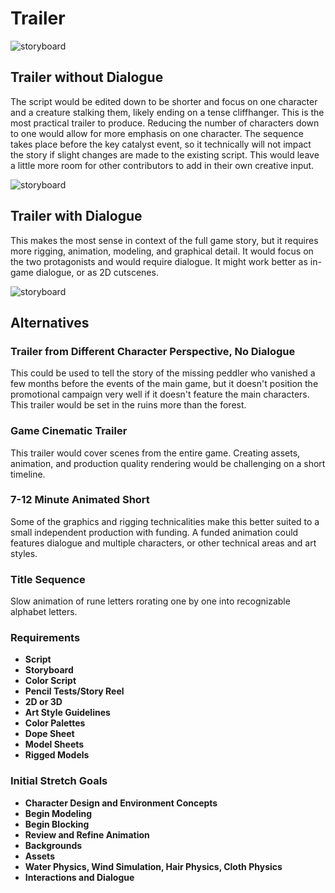 # Trailer

![storyboard](https://github.com/jcongerkallas1/Brefhamer/blob/master/Images/forest_thumbs3.jpg)
## Trailer without Dialogue
The script would be edited down to be shorter and focus on one character and a creature stalking them, likely ending on a tense cliffhanger.  This is the most practical trailer to produce.  Reducing the number of characters down to one would allow for more emphasis on one character.  The sequence takes place before the key catalyst event, so it technically will not impact the story if slight changes are made to the existing script.  This would leave a little more room for other contributors to add in their own creative input.

![storyboard](https://github.com/jcongerkallas1/Brefhamer/blob/master/Images/forest_scene_pencil_sketch.jpg)
## Trailer with Dialogue
This makes the most sense in context of the full game story, but it requires more rigging, animation, modeling, and graphical detail.  It would focus on the two protagonists and would require dialogue.  It might work better as in-game dialogue, or as 2D cutscenes.

![storyboard](https://github.com/jcongerkallas1/Brefhamer/blob/master/Images/storyboard_panel.jpg)
## Alternatives

### Trailer from Different Character Perspective, No Dialogue
This could be used to tell the story of the missing peddler who vanished a few months before the events of the main game, but it doesn't position the promotional campaign very well if it doesn't feature the main characters.  This trailer would be set in the ruins more than the forest. 

### Game Cinematic Trailer
This trailer would cover scenes from the entire game.  Creating assets, animation, and production quality rendering would be challenging on a short timeline.

### 7-12 Minute Animated Short
Some of the graphics and rigging technicalities make this better suited to a small independent production with funding.  A funded animation could features dialogue and multiple characters, or other technical areas and art styles. 

### Title Sequence
Slow animation of rune letters rorating one by one into recognizable alphabet letters.

### Requirements
- **Script**
- **Storyboard**
- **Color Script**
- **Pencil Tests/Story Reel**
- **2D or 3D**
- **Art Style Guidelines**
- **Color Palettes**
- **Dope Sheet**
- **Model Sheets**
- **Rigged Models**

### Initial Stretch Goals
- **Character Design and Environment Concepts**
- **Begin Modeling**
- **Begin Blocking**
- **Review and Refine Animation**
- **Backgrounds**
- **Assets**
- **Water Physics, Wind Simulation, Hair Physics, Cloth Physics**
- **Interactions and Dialogue**
